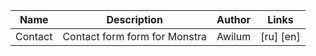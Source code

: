 | Name        | Description           | Author  | Links |
| ------------- |-------------|-----|-----|
| Contact      | Contact form form for Monstra | Awilum | [ru] [en] |
